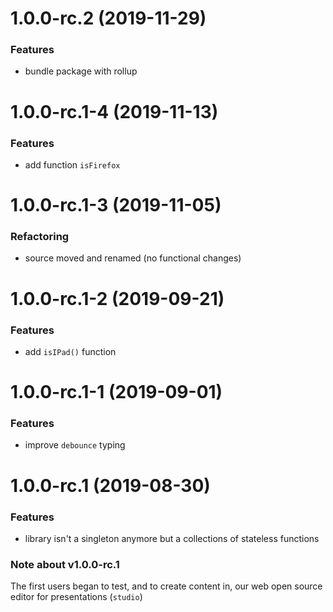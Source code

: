 <a name="1.0.0-rc.2"></a>
# 1.0.0-rc.2 (2019-11-29)

### Features

* bundle package with rollup

<a name="1.0.0-rc.1-4"></a>
# 1.0.0-rc.1-4 (2019-11-13)

### Features

* add function `isFirefox`

<a name="1.0.0-rc.1-3"></a>
# 1.0.0-rc.1-3 (2019-11-05)

### Refactoring

* source moved and renamed (no functional changes)

<a name="1.0.0-rc.1-2"></a>
# 1.0.0-rc.1-2 (2019-09-21)

### Features

* add `isIPad()` function

<a name="1.0.0-rc.1-1"></a>
# 1.0.0-rc.1-1 (2019-09-01)

### Features

* improve `debounce` typing

<a name="1.0.0-rc.1"></a>
# 1.0.0-rc.1 (2019-08-30)

### Features

* library isn't a singleton anymore but a collections of stateless functions

### Note about v1.0.0-rc.1

The first users began to test, and to create content in, our web open source editor for presentations (`studio`)
